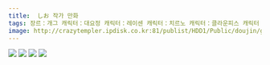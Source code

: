 ```yaml
---
title:  しお 작가 만화
tags: 장르：개그 캐릭터：대요정 캐릭터：레이센 캐릭터：치르노 캐릭터：클라운피스 캐릭터：테위 캐릭터：헤카티아 しお 동방_웹코믹
image: http://crazytempler.ipdisk.co.kr:81/publist/HDD1/Public/doujin/ghap/5596/001.jpg
---
```

<img src="http://crazytempler.ipdisk.co.kr:81/publist/HDD1/Public/doujin/ghap/5596/001.jpg">
<img src="http://crazytempler.ipdisk.co.kr:81/publist/HDD1/Public/doujin/ghap/5596/002.jpg">
<img src="http://crazytempler.ipdisk.co.kr:81/publist/HDD1/Public/doujin/ghap/5596/003.jpg">
<img src="http://crazytempler.ipdisk.co.kr:81/publist/HDD1/Public/doujin/ghap/5596/004.jpg">
